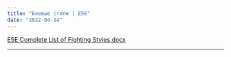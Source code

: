```yaml
---
title: "Боевые стили | E5E"
date: "2022-04-14"
---
```


[E5E Complete List of Fighting Styles.docx](https://1drv.ms/w/s!Atcrhwwo1lBA19Fcuym7bDIFxAH1rQ?e=AnzIJe)

* * *
